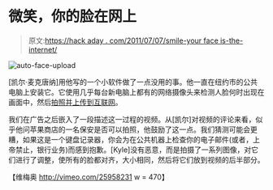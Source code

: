 # 微笑，你的脸在网上

> 原文:[https://hack aday . com/2011/07/07/smile-your face is-the-internet/](https://hackaday.com/2011/07/07/smile-your-face-is-on-the-internet/)

![](../Images/1b00e68dbf15b445c81d110b26c40d66.png "auto-face-upload")

[凯尔·麦克唐纳]用他写的一个小软件做了一点没用的事。他一直在纽约市的公共电脑上安装它。它使用几乎每台新电脑上都有的网络摄像头来检测人脸何时出现在画面中，然后[拍照并上传到互联网](http://peoplestaringatcomputers.tumblr.com/)。

我们在广告之后嵌入了一段描述这一过程的视频。从[凯尔]对视频的评论来看，似乎他问苹果商店的一名保安是否可以拍照，他鼓励了这一点。我们猜测可能会更糟，如果这是一个键盘记录器，你会为在公共机器上检查你的电子邮件(或者，上帝禁止，银行业务)而感到抱歉。[Kyle]没有恶意，而是拍摄了一系列图像，对它们进行了调整，使所有的脸都对齐，大小相同，然后将它们放到视频的后半部分。

【维梅奥 http://vimeo.com/25958231 w = 470】